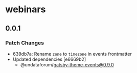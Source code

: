 # webinars

## 0.0.1
### Patch Changes

- 639db7a: Rename `zone` to `timezone` in events frontmatter
- Updated dependencies [e6669b2]
  - @undataforum/gatsby-theme-events@0.9.0
